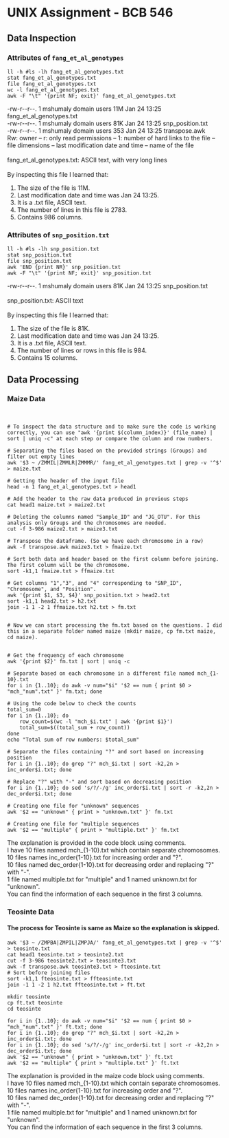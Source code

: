 # UNIX Assignment - BCB 546 


## Data Inspection
### Attributes of `fang_et_al_genotypes`

```
ll -h #ls -lh fang_et_al_genotypes.txt
stat fang_et_al_genotypes.txt
file fang_et_al_genotypes.txt
wc -l fang_et_al_genotypes.txt
awk -F "\t" '{print NF; exit}' fang_et_al_genotypes.txt
```
-rw-r--r--. 1 mshumaly domain users 11M Jan 24 13:25 fang_et_al_genotypes.txt
<br>
-rw-r--r--. 1 mshumaly domain users 81K Jan 24 13:25 snp_position.txt
<br>
-rw-r--r--. 1 mshumaly domain users 353 Jan 24 13:25 transpose.awk
<br>
Rw: owner – r: only read permissions – 1: number of hard links to the file – file dimensions – last modification date and time – name of the file
<br>
<br>
fang_et_al_genotypes.txt: ASCII text, with very long lines
<br>
<br>
By inspecting this file I learned that:
<br>
1. The size of the file is 11M. 
2. Last modification date and time was Jan 24 13:25. 
3. It is a .txt file, ASCII text. 
4. The number of lines in this file is 2783. 
5. Contains 986 columns. 

### Attributes of `snp_position.txt`

```
ll -h #ls -lh snp_position.txt
stat snp_position.txt
file snp_position.txt
awk 'END {print NR}' snp_position.txt
awk -F "\t" '{print NF; exit}' snp_position.txt
```
-rw-r--r--. 1 mshumaly domain users 81K Jan 24 13:25 snp_position.txt
<br>
<br>
snp_position.txt: ASCII text
<br>
<br>
By inspecting this file I learned that:
<br>
1. The size of the file is 81K. 
2. Last modification date and time was Jan 24 13:25. 
3. It is a .txt file, ASCII text. 
4. The number of lines or rows in this file is 984. 
5. Contains 15 columns. 


## Data Processing

### Maize Data
<br>

```
# To inspect the data structure and to make sure the code is working correctly, you can use "awk '{print $(column_index)}' (file_name) | sort | uniq -c" at each step or compare the column and row numbers.

# Separating the files based on the provided strings (Groups) and filter out empty lines
awk '$3 ~ /ZMMIL|ZMMLR|ZMMMR/' fang_et_al_genotypes.txt | grep -v '^$' > maize.txt

# Getting the header of the input file
head -n 1 fang_et_al_genotypes.txt > head1

# Add the header to the raw data produced in previous steps
cat head1 maize.txt > maize2.txt

# Deleting the columns named "Sample_ID" and "JG_OTU". For this analysis only Groups and the chromosomes are needed.
cut -f 3-986 maize2.txt > maize3.txt

# Transpose the dataframe. (So we have each chromosome in a row)
awk -f transpose.awk maize3.txt > fmaize.txt

# Sort both data and header based on the first column before joining. The first column will be the chromosome.
sort -k1,1 fmaize.txt > ffmaize.txt

# Get columns "1","3", and "4" corresponding to "SNP_ID", "Chromosome", and "Position".
awk '{print $1, $3, $4}' snp_position.txt > head2.txt
sort -k1,1 head2.txt > h2.txt
join -1 1 -2 1 ffmaize.txt h2.txt > fm.txt


# Now we can start processing the fm.txt based on the questions. I did this in a separate folder named maize (mkdir maize, cp fm.txt maize, cd maize).


# Get the frequency of each chromosome
awk '{print $2}' fm.txt | sort | uniq -c

# Separate based on each chromosome in a different file named mch_{1-10}.txt
for i in {1..10}; do awk -v num="$i" '$2 == num { print $0 > "mch_"num".txt" }' fm.txt; done

# Using the code below to check the counts
total_sum=0
for i in {1..10}; do
    row_count=$(wc -l "mch_$i.txt" | awk '{print $1}')
    total_sum=$((total_sum + row_count))
done
echo "Total sum of row numbers: $total_sum"

# Separate the files containing "?" and sort based on increasing position
for i in {1..10}; do grep "?" mch_$i.txt | sort -k2,2n > inc_order$i.txt; done

# Replace "?" with "-" and sort based on decreasing position 
for i in {1..10}; do sed 's/?/-/g' inc_order$i.txt | sort -r -k2,2n > dec_order$i.txt; done

# Creating one file for "unknown" sequences
awk '$2 == "unknown" { print > "unknown.txt" }' fm.txt

# Creating one file for "multiple sequences
awk '$2 == "multiple" { print > "multiple.txt" }' fm.txt
```

The explanation is provided in the code block using comments.
<br>
I have 10 files named mch_{1-10}.txt which contain separate chromosomes.
<br>
10 files names inc_order{1-10}.txt for increasing order and "?".
<br>
10 files named dec_order{1-10}.txt for decreasing order and replacing "?" with "-".
<br>
1 file named multiple.txt for "multiple" and 1 named unknown.txt for "unknown".
<br>
You can find the information of each sequence in the first 3 columns.



### Teosinte Data
#### The process for Teosinte is same as Maize so the explanation is skipped.

```
awk '$3 ~ /ZMPBA|ZMPIL|ZMPJA/' fang_et_al_genotypes.txt | grep -v '^$' > teosinte.txt
cat head1 teosinte.txt > teosinte2.txt
cut -f 3-986 teosinte2.txt > teosinte3.txt
awk -f transpose.awk teosinte3.txt > fteosinte.txt
# Sort before joining files
sort -k1,1 fteosinte.txt > ffteosinte.txt
join -1 1 -2 1 h2.txt ffteosinte.txt > ft.txt

mkdir teosinte
cp ft.txt teosinte
cd teosinte

for i in {1..10}; do awk -v num="$i" '$2 == num { print $0 > "mch_"num".txt" }' ft.txt; done
for i in {1..10}; do grep "?" mch_$i.txt | sort -k2,2n > inc_order$i.txt; done
for i in {1..10}; do sed 's/?/-/g' inc_order$i.txt | sort -r -k2,2n > dec_order$i.txt; done
awk '$2 == "unknown" { print > "unknown.txt" }' ft.txt
awk '$2 == "multiple" { print > "multiple.txt" }' ft.txt
```

The explanation is provided in the maize code block using comments.
<br>
I have 10 files named mch_{1-10}.txt which contain separate chromosomes.
<br>
10 files names inc_order{1-10}.txt for increasing order and "?".
<br>
10 files named dec_order{1-10}.txt for decreasing order and replacing "?" with "-".
<br>
1 file named multiple.txt for "multiple" and 1 named unknown.txt for "unknown".
<br>
You can find the information of each sequence in the first 3 columns.
